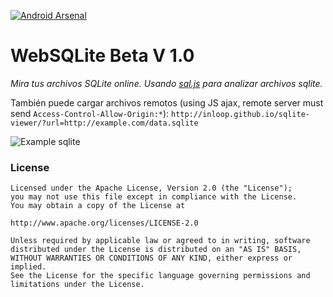 [![Android Arsenal](https://img.shields.io/badge/Android%20Arsenal-SQLite%20Viewer-brightgreen.svg?style=flat)](http://android-arsenal.com/details/1/2497)

WebSQLite Beta V 1.0
============

*Mira tus archivos SQLite online. Usando [sql.js](https://github.com/kripken/sql.js/) para analizar archivos sqlite.*

También puede cargar archivos remotos (using JS ajax, remote server must send `Access-Control-Allow-Origin:*`):
`http://inloop.github.io/sqlite-viewer/?url=http://example.com/data.sqlite`

![](/img/preview.png?raw=true "Example sqlite")

### License
    Licensed under the Apache License, Version 2.0 (the "License");
    you may not use this file except in compliance with the License.
    You may obtain a copy of the License at
    
    http://www.apache.org/licenses/LICENSE-2.0
    
    Unless required by applicable law or agreed to in writing, software
    distributed under the License is distributed on an "AS IS" BASIS,
    WITHOUT WARRANTIES OR CONDITIONS OF ANY KIND, either express or implied.
    See the License for the specific language governing permissions and
    limitations under the License.
